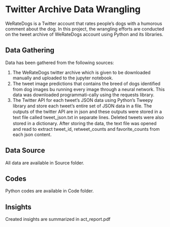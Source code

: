 # Twitter Archive Data Wrangling
WeRateDogs is a Twitter account that rates people’s dogs with a humorous comment about the dog. In this project, the wrangling efforts are conducted on the tweet archive of WeRateDogs account using Python and its libraries.
## Data Gathering
Data has been gathered from the following sources:

1.	The WeRateDogs twitter archive which is given to be downloaded manually and uploaded to the jupyter notebook.
2.	The tweet image predictions that contains the breed of dogs identiﬁed from dog images bu running every image through a neural network. This data was downloaded programmati-cally using the requests library.
3.	The Twitter API for each tweet’s JSON data using Python’s Tweepy library and store each tweet’s entire set of JSON data in a ﬁle. The outputs of the twitter API are in json and these outputs were stored in a text ﬁle called tweet_json.txt in separate lines. Deleted tweets were also stored in a dictionary. After storing the data, the text ﬁle was opened and read to extract tweet_id, retweet_counts and favorite_counts from each json content.
## Data Source
All data are available in Source folder.
## Codes
Python codes are available in Code folder.
## Insights
Created insights are summarized in act_report.pdf
